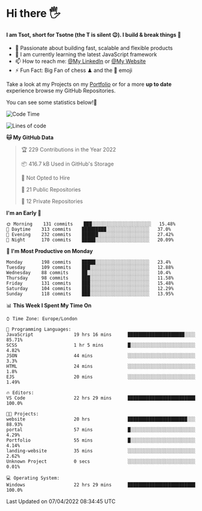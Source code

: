 # Hi there :raised_hand_with_fingers_splayed:
#### I am Tsot, short for Tsotne (the T is silent :wink:). I build & break things :space_invader:
- :telescope: Passionate about building fast, scalable and flexible products
- :seedling: I am currently learning the latest JavaScript framework 
- :mailbox: How to reach me: [@My LinkedIn](https://www.linkedin.com/in/tsotne-gvadzabia/) or [@My Website](https://tsotne.co.uk/contact)
- :zap: Fun Fact: Big Fan of chess ♟ and the 👾 emoji

Take a look at my Projects on my [Portfolio](https://tsotne.co.uk/) or for a more **up to date** experience browse my GitHub Repositories.

You can see some statistics below!:space_invader:
<!--START_SECTION:waka-->
![Code Time](http://img.shields.io/badge/Code%20Time-621%20hrs%203%20mins-blue)

![Lines of code](https://img.shields.io/badge/From%20Hello%20World%20I%27ve%20Written-2%20Million%20lines%20of%20code-blue)

**🐱 My GitHub Data** 

> 🏆 229 Contributions in the Year 2022
 > 
> 📦 416.7 kB Used in GitHub's Storage 
 > 
> 🚫 Not Opted to Hire
 > 
> 📜 21 Public Repositories 
 > 
> 🔑 12 Private Repositories  
 > 
**I'm an Early 🐤** 

```text
🌞 Morning    131 commits    ███░░░░░░░░░░░░░░░░░░░░░░   15.48% 
🌆 Daytime    313 commits    █████████░░░░░░░░░░░░░░░░   37.0% 
🌃 Evening    232 commits    ██████░░░░░░░░░░░░░░░░░░░   27.42% 
🌙 Night      170 commits    █████░░░░░░░░░░░░░░░░░░░░   20.09%

```
📅 **I'm Most Productive on Monday** 

```text
Monday       198 commits    █████░░░░░░░░░░░░░░░░░░░░   23.4% 
Tuesday      109 commits    ███░░░░░░░░░░░░░░░░░░░░░░   12.88% 
Wednesday    88 commits     ██░░░░░░░░░░░░░░░░░░░░░░░   10.4% 
Thursday     98 commits     ███░░░░░░░░░░░░░░░░░░░░░░   11.58% 
Friday       131 commits    ███░░░░░░░░░░░░░░░░░░░░░░   15.48% 
Saturday     104 commits    ███░░░░░░░░░░░░░░░░░░░░░░   12.29% 
Sunday       118 commits    ███░░░░░░░░░░░░░░░░░░░░░░   13.95%

```


📊 **This Week I Spent My Time On** 

```text
⌚︎ Time Zone: Europe/London

💬 Programming Languages: 
JavaScript               19 hrs 16 mins      █████████████████████░░░░   85.71% 
SCSS                     1 hr 5 mins         █░░░░░░░░░░░░░░░░░░░░░░░░   4.82% 
JSON                     44 mins             ░░░░░░░░░░░░░░░░░░░░░░░░░   3.3% 
HTML                     24 mins             ░░░░░░░░░░░░░░░░░░░░░░░░░   1.8% 
EJS                      20 mins             ░░░░░░░░░░░░░░░░░░░░░░░░░   1.49%

🔥 Editors: 
VS Code                  22 hrs 29 mins      █████████████████████████   100.0%

🐱‍💻 Projects: 
website                  20 hrs              ██████████████████████░░░   88.93% 
portal                   57 mins             █░░░░░░░░░░░░░░░░░░░░░░░░   4.29% 
Portfolio                55 mins             █░░░░░░░░░░░░░░░░░░░░░░░░   4.14% 
landing-website          35 mins             ░░░░░░░░░░░░░░░░░░░░░░░░░   2.62% 
Unknown Project          0 secs              ░░░░░░░░░░░░░░░░░░░░░░░░░   0.01%

💻 Operating System: 
Windows                  22 hrs 29 mins      █████████████████████████   100.0%

```


 Last Updated on 07/04/2022 08:34:45 UTC
<!--END_SECTION:waka-->
